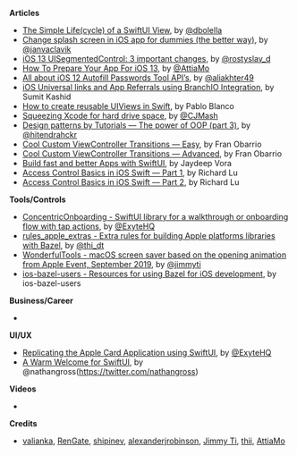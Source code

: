 **Articles**

* [The Simple Life(cycle) of a SwiftUI View](https://medium.com/flawless-app-stories/the-simple-life-cycle-of-a-swiftui-view-95e2e14848a2), by [@dbolella](https://twitter.com/dbolella)
* [Change splash screen in iOS app for dummies (the better way)](https://medium.com/flawless-app-stories/change-splash-screen-in-ios-app-for-dummies-the-better-way-e385327219e), by [@janvaclavik](https://twitter.com/janvaclavik)
* [iOS 13 UISegmentedControl: 3 important changes](https://medium.com/@rdovhaliuk/ios-13-uisegmentedcontrol-3-important-changes-d3a94fdd6763), by [@rostyslav_d](https://twitter.com/rostyslav_d)
* [How To Prepare Your App For iOS 13](https://medium.com/@AttiaMo/how-to-prepare-your-app-for-ios-13-7ea95c3e5433?sk=06372b2dd6836c867f5976246b452b90), by [@AttiaMo](https://twitter.com/attiamothedev)
* [All about iOS 12 Autofill Passwords Tool API’s](https://medium.com/flawless-app-stories/all-about-ios-12-autofill-passwords-tool-apis-8f095127fd99), by [@aliakhter49](https://twitter.com/aliakhter49)
* [iOS Universal links and App Referrals using BranchIO Integration](https://medium.com/flawless-app-stories/ios-universal-links-and-app-referrals-using-branchio-integration-31dd474be20), by Sumit Kashid
* [How to create reusable UIViews in Swift](https://medium.com/flawless-app-stories/reusable-uiviews-in-swift-3f9dca63eaf4), by Pablo Blanco
* [Squeezing Xcode for hard drive space](https://medium.com/flawless-app-stories/saving-space-as-an-ios-developer-c09f5b6af395), by [@CJMash](https://twitter.com/CJMash)
* [Design patterns by Tutorials — The power of OOP (part 3)](https://medium.com/flawless-app-stories/adapter-pattern-design-patterns-by-tutorials-the-power-of-oop-part-3-112a956c1101), by [@hitendrahckr](https://twitter.com/hitendrahckr)
* [Cool Custom ViewController Transitions — Easy](https://medium.com/flawless-app-stories/cool-view-controller-transitions-easy-8390bd8e378), by Fran Obarrio
* [Cool Custom ViewController Transitions — Advanced](https://medium.com/flawless-app-stories/cool-custom-view-controller-transitions-advanced-df2d0ca08029), by Fran Obarrio
* [Build fast and better Apps with SwiftUI](https://medium.com/flawless-app-stories/build-fast-and-better-apps-with-swiftui-dd33ca13e9c7), by Jaydeep Vora
* [Access Control Basics in iOS Swift — Part 1](https://medium.com/flawless-app-stories/access-control-basics-in-ios-swift-part-1-7438c0ebe3b0), by Richard Lu
* [Access Control Basics in iOS Swift — Part 2](https://medium.com/flawless-app-stories/access-control-basics-in-ios-swift-part-2-b293bdfd6ac1), by Richard Lu

**Tools/Controls**

* [ConcentricOnboarding - SwiftUI library for a walkthrough or onboarding flow with tap actions](https://github.com/exyte/ConcentricOnboarding), by [@ExyteHQ](https://twitter.com/exyteHQ)
* [rules_apple_extras - Extra rules for building Apple platforms libraries with Bazel](https://github.com/thii/rules_apple_extras), by [@thi_dt](https://twitter.com/thi_dt)
* [WonderfulTools - macOS screen saver based on the opening animation from Apple Event, September 2019](https://github.com/jimmyti/WonderfulTools), by [@jimmyti](https://twitter.com/jimmyti)
* [ios-bazel-users - Resources for using Bazel for iOS development](https://github.com/ios-bazel-users/ios-bazel-users), by ios-bazel-users

**Business/Career**

* 

**UI/UX**

* [Replicating the Apple Card Application using SwiftUI](https://medium.com/@exyte/replicating-the-apple-card-application-using-swiftui-f472f3947683), by [@ExyteHQ](https://twitter.com/exyteHQ)
* [A Warm Welcome for SwiftUI](https://medium.com/atomic-robot/a-warm-welcome-for-swift-ui-862c4cb2daa9), by @nathangross(https://twitter.com/nathangross)

**Videos**

* 

**Credits**

* [valianka](https://github.com/valianka), [RenGate](https://github.com/rengate), [shipinev](https://github.com/shipinev), [alexanderjrobinson](https://github.com/alexanderjrobinson), [Jimmy Ti](https://github.com/jimmyti), [thii](https://github.com/thii), [AttiaMo](https://github.com/attiamo)
